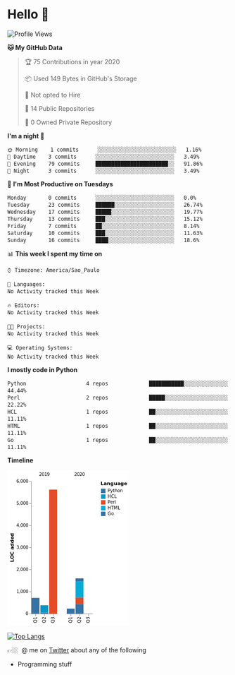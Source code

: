 # Hello 🤙

<!--START_SECTION:waka-->
![Profile Views](http://img.shields.io/badge/Profile%20Views-25-blue)

**🐱 My GitHub Data** 

> 🏆 75 Contributions in year 2020
 > 
> 📦 Used 149 Bytes in GitHub's Storage 
 > 
> 🚫 Not opted to Hire
 > 
> 📜 14 Public Repositories 
 > 
> 🔑 0 Owned Private Repository 
 > 
**I'm a night 🦉** 

```text
🌞 Morning    1 commits      ░░░░░░░░░░░░░░░░░░░░░░░░░   1.16% 
🌆 Daytime    3 commits      ░░░░░░░░░░░░░░░░░░░░░░░░░   3.49% 
🌃 Evening    79 commits     ███████████████████████░░   91.86% 
🌙 Night      3 commits      ░░░░░░░░░░░░░░░░░░░░░░░░░   3.49%

```
📅 **I'm Most Productive on Tuesdays** 

```text
Monday       0 commits      ░░░░░░░░░░░░░░░░░░░░░░░░░   0.0% 
Tuesday      23 commits     ██████░░░░░░░░░░░░░░░░░░░   26.74% 
Wednesday    17 commits     █████░░░░░░░░░░░░░░░░░░░░   19.77% 
Thursday     13 commits     ███░░░░░░░░░░░░░░░░░░░░░░   15.12% 
Friday       7 commits      ██░░░░░░░░░░░░░░░░░░░░░░░   8.14% 
Saturday     10 commits     ███░░░░░░░░░░░░░░░░░░░░░░   11.63% 
Sunday       16 commits     ████░░░░░░░░░░░░░░░░░░░░░   18.6%

```


📊 **This week I spent my time on** 

```text
⌚︎ Timezone: America/Sao_Paulo

💬 Languages: 
No Activity tracked this Week

🔥 Editors: 
No Activity tracked this Week

🐱‍💻 Projects: 
No Activity tracked this Week

💻 Operating Systems: 
No Activity tracked this Week

```

**I mostly code in Python** 

```text
Python                   4 repos             ███████████░░░░░░░░░░░░░░   44.44% 
Perl                     2 repos             █████░░░░░░░░░░░░░░░░░░░░   22.22% 
HCL                      1 repos             ██░░░░░░░░░░░░░░░░░░░░░░░   11.11% 
HTML                     1 repos             ██░░░░░░░░░░░░░░░░░░░░░░░   11.11% 
Go                       1 repos             ██░░░░░░░░░░░░░░░░░░░░░░░   11.11%

```


**Timeline**

![Chart not found](https://github.com/fabio-e-azevedo/fabio-e-azevedo/blob/master/charts/bar_graph.png) 


<!--END_SECTION:waka-->

[![Top Langs](https://github-readme-stats.vercel.app/api/top-langs/?username=fabio-e-azevedo&layout=compact&theme=dark)](https://github.com/anuraghazra/github-readme-stats)

👉🏼&nbsp; @ me on [Twitter](https://twitter.com/fabioeazevedo) about any of the following 
- Programming stuff 
